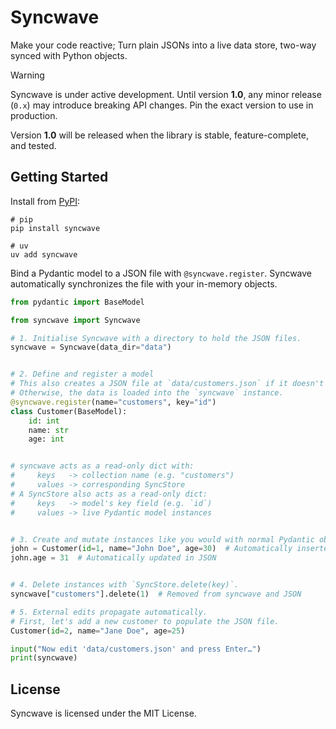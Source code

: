 # Syncwave

Make your code reactive; Turn plain JSONs into a live data store, two-way synced with Python objects.

> [!WARNING]
> 
> Syncwave is under active development. Until version **1.0**, any minor release (`0.x`) may introduce breaking API changes. Pin the exact version to use in production.
>
> Version **1.0** will be released when the library is stable, feature-complete, and tested.

## Getting Started

Install from [PyPI](https://pypi.org/project/syncwave/):

```shell
# pip
pip install syncwave

# uv
uv add syncwave
```

Bind a Pydantic model to a JSON file with `@syncwave.register`. Syncwave automatically synchronizes the file with your in-memory objects.

```python
from pydantic import BaseModel

from syncwave import Syncwave

# 1. Initialise Syncwave with a directory to hold the JSON files.
syncwave = Syncwave(data_dir="data")


# 2. Define and register a model
# This also creates a JSON file at `data/customers.json` if it doesn't exist.
# Otherwise, the data is loaded into the `syncwave` instance.
@syncwave.register(name="customers", key="id")
class Customer(BaseModel):
    id: int
    name: str
    age: int


# syncwave acts as a read-only dict with:
#     keys   -> collection name (e.g. "customers")
#     values -> corresponding SyncStore
# A SyncStore also acts as a read-only dict:
#     keys   -> model's key field (e.g. `id`)
#     values -> live Pydantic model instances


# 3. Create and mutate instances like you would with normal Pydantic objects.
john = Customer(id=1, name="John Doe", age=30)  # Automatically inserted in JSON
john.age = 31  # Automatically updated in JSON


# 4. Delete instances with `SyncStore.delete(key)`.
syncwave["customers"].delete(1)  # Removed from syncwave and JSON

# 5. External edits propagate automatically.
# First, let's add a new customer to populate the JSON file.
Customer(id=2, name="Jane Doe", age=25)

input("Now edit 'data/customers.json' and press Enter…")
print(syncwave)
```

## License

Syncwave is licensed under the MIT License.
